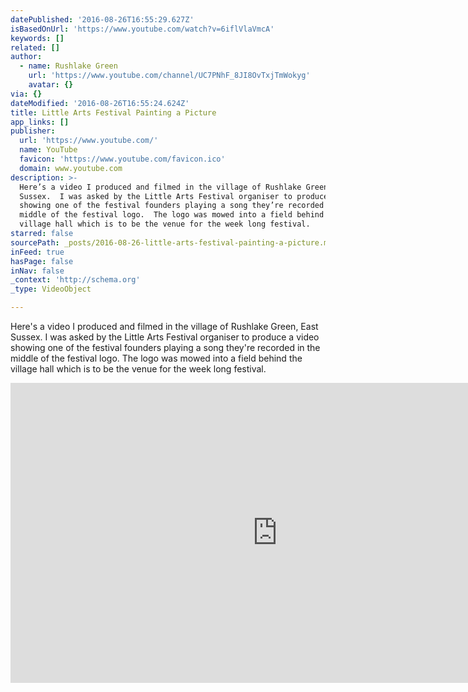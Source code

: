 ```yaml
---
datePublished: '2016-08-26T16:55:29.627Z'
isBasedOnUrl: 'https://www.youtube.com/watch?v=6iflVlaVmcA'
keywords: []
related: []
author:
  - name: Rushlake Green
    url: 'https://www.youtube.com/channel/UC7PNhF_8JI8OvTxjTmWokyg'
    avatar: {}
via: {}
dateModified: '2016-08-26T16:55:24.624Z'
title: Little Arts Festival Painting a Picture
app_links: []
publisher:
  url: 'https://www.youtube.com/'
  name: YouTube
  favicon: 'https://www.youtube.com/favicon.ico'
  domain: www.youtube.com
description: >-
  Here’s a video I produced and filmed in the village of Rushlake Green, East
  Sussex.  I was asked by the Little Arts Festival organiser to produce a video
  showing one of the festival founders playing a song they’re recorded in the
  middle of the festival logo.  The logo was mowed into a field behind the
  village hall which is to be the venue for the week long festival.
starred: false
sourcePath: _posts/2016-08-26-little-arts-festival-painting-a-picture.md
inFeed: true
hasPage: false
inNav: false
_context: 'http://schema.org'
_type: VideoObject

---
```

Here's a video I produced and filmed in the village of Rushlake Green, East Sussex. I was asked by the Little Arts Festival organiser to produce a video showing one of the festival founders playing a song they're recorded in the middle of the festival logo. The logo was mowed into a field behind the village hall which is to be the venue for the week long festival.

<iframe src="https://cdn.embedly.com/widgets/media.html?src=https%3A%2F%2Fwww.youtube.com%2Fembed%2F6iflVlaVmcA%3Ffeature%3Doembed&amp;url=http%3A%2F%2Fwww.youtube.com%2Fwatch%3Fv%3D6iflVlaVmcA&amp;image=https%3A%2F%2Fi.ytimg.com%2Fvi%2F6iflVlaVmcA%2Fhqdefault.jpg&amp;key=b7d04c9b404c499eba89ee7072e1c4f7&amp;type=text%2Fhtml&amp;schema=youtube" width="854" height="480" scrolling="no" frameborder="0" allowfullscreen="" style=""></iframe>